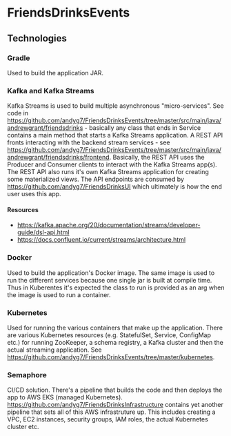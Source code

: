# FriendsDrinksEvents

## Technologies 
### Gradle
Used to build the application JAR.

### Kafka and Kafka Streams
Kafka Streams is used to build multiple asynchronous "micro-services". See code in https://github.com/andyg7/FriendsDrinksEvents/tree/master/src/main/java/andrewgrant/friendsdrinks - basically any class that ends in Service contains a main method that starts a Kafka Streams application. A REST API fronts interacting with the backend stream services - see https://github.com/andyg7/FriendsDrinksEvents/tree/master/src/main/java/andrewgrant/friendsdrinks/frontend. Basically, the REST API uses the Producer and Consumer clients to interact with the Kafka Streams app(s). The REST API also runs it's own Kafka Streams application for creating some materialized views. The API endpoints are consumed by https://github.com/andyg7/FriendsDrinksUI which ultimately is how the end user uses this app.
#### Resources
- https://kafka.apache.org/20/documentation/streams/developer-guide/dsl-api.html
- https://docs.confluent.io/current/streams/architecture.html
### Docker
Used to build the application's Docker image. The same image is used to run the different services because one single jar is built at compile time. Thus in Kuberentes it's expected the class to run is provided as an arg when the image is used to run a container.
### Kubernetes
Used for running the various containers that make up the application. There are various Kubernetes resources (e.g. StatefulSet, Service, ConfigMap etc.) for running ZooKeeper, a schema registry, a Kafka cluster and then the actual streaming application. See https://github.com/andyg7/FriendsDrinksEvents/tree/master/kubernetes.

### Semaphore
CI/CD solution. There's a pipeline that builds the code and then deploys the app to AWS EKS (managed Kubernetes). https://github.com/andyg7/FriendsDrinksInfrastructure contains yet another pipeline that sets all of this AWS infrastruture up. This includes creating a VPC, EC2 instances, security groups, IAM roles, the actual Kubernetes cluster etc.
